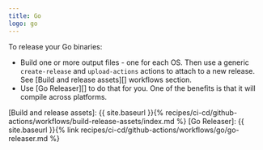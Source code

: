 ```yaml
---
title: Go
logo: go
---
```


To release your Go binaries:

- Build one or more output files - one for each OS. Then use a generic `create-release` and `upload-actions` actions to attach to a new release. See [Build and release assets][] workflows section.
- Use [Go Releaser][] to do that for you. One of the benefits is that it will compile across platforms.

[Build and release assets]: {{ site.baseurl }}{% recipes/ci-cd/github-actions/workflows/build-release-assets/index.md %}
[Go Releaser]: {{ site.baseurl }}{% link recipes/ci-cd/github-actions/workflows/go/go-releaser.md %}
